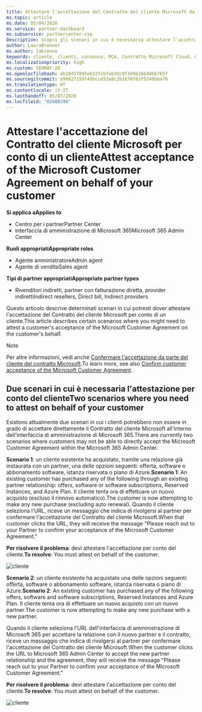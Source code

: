 ```yaml
---
title: Attestare l'accettazione del Contratto del cliente Microsoft da parte di un cliente
ms.topic: article
ms.date: 05/04/2020
ms.service: partner-dashboard
ms.subservice: partnercenter-csp
Description: Scopri gli scenari in cui è necessario attestare l'accettazione del Contratto del cliente Microsoft per conto di un cliente.
author: LauraBrenner
ms.author: labrenne
keywords: cliente, clienti, consenso, MCA, Contratto Microsoft Cloud, Contratto del cliente Microsoft, modelli di contratto del cliente, attestare accettazione
ms.localizationpriority: high
ms.custom: SEOMAY.20
ms.openlocfilehash: eb18d5f095e633fcbfeb3dc9f3d962664066765f
ms.sourcegitcommit: e9b627159745bcce53a8c2b1676f63f5249bba76
ms.translationtype: HT
ms.contentlocale: it-IT
ms.lasthandoff: 05/07/2020
ms.locfileid: "82908398"
---
```

# <a name="attest-acceptance-of-the-microsoft-customer-agreement-on-behalf-of-your-customer"></a><span data-ttu-id="52e4c-104">Attestare l'accettazione del Contratto del cliente Microsoft per conto di un cliente</span><span class="sxs-lookup"><span data-stu-id="52e4c-104">Attest acceptance of the Microsoft Customer Agreement on behalf of your customer</span></span>

<span data-ttu-id="52e4c-105">**Si applica a**</span><span class="sxs-lookup"><span data-stu-id="52e4c-105">**Applies to**</span></span>

- <span data-ttu-id="52e4c-106">Centro per i partner</span><span class="sxs-lookup"><span data-stu-id="52e4c-106">Partner Center</span></span>
- <span data-ttu-id="52e4c-107">Interfaccia di amministrazione di Microsoft 365</span><span class="sxs-lookup"><span data-stu-id="52e4c-107">Microsoft 365 Admin Center</span></span>

<span data-ttu-id="52e4c-108">**Ruoli appropriati**</span><span class="sxs-lookup"><span data-stu-id="52e4c-108">**Appropriate roles**</span></span>

- <span data-ttu-id="52e4c-109">Agente amministratore</span><span class="sxs-lookup"><span data-stu-id="52e4c-109">Admin agent</span></span>
- <span data-ttu-id="52e4c-110">Agente di vendita</span><span class="sxs-lookup"><span data-stu-id="52e4c-110">Sales agent</span></span>

<span data-ttu-id="52e4c-111">**Tipi di partner appropriati**</span><span class="sxs-lookup"><span data-stu-id="52e4c-111">**Appropriate partner types**</span></span>

- <span data-ttu-id="52e4c-112">Rivenditori indiretti, partner con fatturazione diretta, provider indiretti</span><span class="sxs-lookup"><span data-stu-id="52e4c-112">Indirect resellers, Direct bill, Indirect providers</span></span>

<span data-ttu-id="52e4c-113">Questo articolo descrive determinati scenari in cui potresti dover attestare l'accettazione del Contratto del cliente Microsoft per conto di un cliente.</span><span class="sxs-lookup"><span data-stu-id="52e4c-113">This article describes certain scenarios where you might need to attest a customer's acceptance of the Microsoft Customer Agreement on the customer's behalf.</span></span>

>[!NOTE]
><span data-ttu-id="52e4c-114">Per altre informazioni, vedi anche [Confermare l'accettazione da parte del cliente del contratto Microsoft](confirm-customer-agreement.md).</span><span class="sxs-lookup"><span data-stu-id="52e4c-114">To learn more, see also [Confirm customer acceptance of the Microsoft Customer Agreement](confirm-customer-agreement.md).</span></span>

## <a name="two-scenarios-where-you-need-to-attest-on-behalf-of-your-customer"></a><span data-ttu-id="52e4c-115">Due scenari in cui è necessaria l'attestazione per conto del cliente</span><span class="sxs-lookup"><span data-stu-id="52e4c-115">Two scenarios where you need to attest on behalf of your customer</span></span>

<span data-ttu-id="52e4c-116">Esistono attualmente due scenari in cui i clienti potrebbero non essere in grado di accettare direttamente il Contratto del cliente Microsoft all'interno dell'interfaccia di amministrazione di Microsoft 365.</span><span class="sxs-lookup"><span data-stu-id="52e4c-116">There are currently two scenarios where customers may not be able to directly accept the Microsoft Customer Agreement within the Microsoft 365 Admin Center.</span></span>

<span data-ttu-id="52e4c-117">**Scenario 1**: un cliente esistente ha acquistato, tramite una relazione già instaurata con un partner, una delle opzioni seguenti: offerta, software o abbonamento software, istanza riservata o piano di Azure.</span><span class="sxs-lookup"><span data-stu-id="52e4c-117">**Scenario 1**: An existing customer has purchased any of the following through an existing partner relationship: offers, software or software subscriptions, Reserved Instances, and Azure Plan.</span></span> <span data-ttu-id="52e4c-118">Il cliente tenta ora di effettuare un nuovo acquisto (escluso il rinnovo automatico).</span><span class="sxs-lookup"><span data-stu-id="52e4c-118">The customer is now attempting to make any new purchase (excluding auto renewal).</span></span> <span data-ttu-id="52e4c-119">Quando il cliente seleziona l'URL, riceve un messaggio che indica di rivolgersi al partner per confermare l'accettazione del Contratto del cliente Microsoft.</span><span class="sxs-lookup"><span data-stu-id="52e4c-119">When that customer clicks the URL, they will receive the message "Please reach out to your Partner to confirm your acceptance of the Microsoft Customer Agreement."</span></span>  

<span data-ttu-id="52e4c-120">**Per risolvere il problema**: devi attestare l'accettazione per conto del cliente.</span><span class="sxs-lookup"><span data-stu-id="52e4c-120">**To resolve**: You must attest on behalf of the customer.</span></span>

![cliente](images/mca/accept-scenario-1.png)

<span data-ttu-id="52e4c-122">**Scenario 2**: un cliente esistente ha acquistato una delle opzioni seguenti: offerta, software o abbonamento software, istanza riservata o piano di Azure.</span><span class="sxs-lookup"><span data-stu-id="52e4c-122">**Scenario 2**: An existing customer has purchased any of the following offers, software and software subscriptions, Reserved Instances and Azure Plan.</span></span> <span data-ttu-id="52e4c-123">Il cliente tenta ora di effettuare un nuovo acquisto con un nuovo partner.</span><span class="sxs-lookup"><span data-stu-id="52e4c-123">The customer is now attempting to make any new purchase with a new partner.</span></span>

<span data-ttu-id="52e4c-124">Quando il cliente seleziona l'URL dell'interfaccia di amministrazione di Microsoft 365 per accettare la relazione con il nuovo partner e il contratto, riceve un messaggio che indica di rivolgersi al partner per confermare l'accettazione del Contratto del cliente Microsoft.</span><span class="sxs-lookup"><span data-stu-id="52e4c-124">When the customer clicks the URL to Microsoft 365 Admin Center to accept the new partner relationship and the agreement, they will receive the message "Please reach out to your Partner to confirm your acceptance of the Microsoft Customer Agreement."</span></span>  

<span data-ttu-id="52e4c-125">**Per risolvere il problema**: devi attestare l'accettazione per conto del cliente.</span><span class="sxs-lookup"><span data-stu-id="52e4c-125">**To resolve**: You must attest on behalf of the customer.</span></span>  

![cliente](images/mca/accept-scenario-2.png)